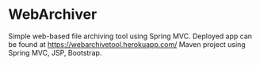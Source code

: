 # WebArchiver
Simple web-based file archiving tool using Spring MVC.
Deployed app can be found at https://webarchivetool.herokuapp.com/
Maven project using Spring MVC, JSP, Bootstrap.